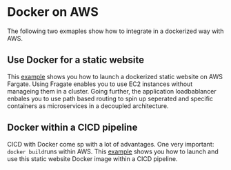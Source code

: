 # Docker on AWS

The following two exmaples show how to integrate in a dockerized way with AWS.

## Use Docker for a static website

This [example](DockerStaticWebsite/README.MD) shows you how to launch a dockerized static website on AWS Fargate. Using Fragate enables you to use EC2 instances without manageing them in a cluster. Going further, the application loadbablancer enbales you to use path based routing to spin up seperated and specific containers as microservices in a decoupled architecture.

## Docker within a CICD pipeline

CICD with Docker come sp with a lot of advantages. One very important: `docker build`runs within AWS. This [example](DockerCICD/README.MD) shows you how to launch and use this static website Docker image within a CICD pipeline.